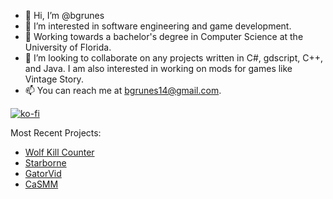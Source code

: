 - 👋 Hi, I’m @bgrunes
- 👀 I’m interested in software engineering and game development.
- 🌱 Working towards a bachelor's degree in Computer Science at the  University of Florida.
- 💞️ I’m looking to collaborate on any projects written in C#, gdscript, C++, and Java. I am also interested in working on mods for games like Vintage Story.
- 📫 You can reach me at bgrunes14@gmail.com.

[![ko-fi](https://ko-fi.com/img/githubbutton_sm.svg)](https://ko-fi.com/L4L81CBI6P)

Most Recent Projects:
- [Wolf Kill Counter](https://github.com/bgrunes/WolfKillCounter)
- [Starborne](https://github.com/ProjectStarborne/Starborne)
- [GatorVid](https://gatorvidhci.weebly.com)
- [CaSMM](https://github.com/SWE-Group-2F/Sapphire-Project17-2f)

<!---
bgrunes/bgrunes is a ✨ special ✨ repository because its `README.md` (this file) appears on your GitHub profile.
You can click the Preview link to take a look at your changes.
--->

